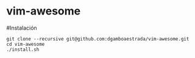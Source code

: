 # vim-awesome

#Instalación

```
git clone --recursive git@github.com:dgamboaestrada/vim-awesome.git
cd vim-awesome
./install.sh
```
